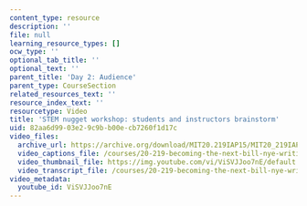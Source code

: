 ```yaml
---
content_type: resource
description: ''
file: null
learning_resource_types: []
ocw_type: ''
optional_tab_title: ''
optional_text: ''
parent_title: 'Day 2: Audience'
parent_type: CourseSection
related_resources_text: ''
resource_index_text: ''
resourcetype: Video
title: 'STEM nugget workshop: students and instructors brainstorm'
uid: 82aa6d99-03e2-9c9b-b00e-cb7260f1d17c
video_files:
  archive_url: https://archive.org/download/MIT20.219IAP15/MIT20_219IAP15_D02P3_300k.mp4
  video_captions_file: /courses/20-219-becoming-the-next-bill-nye-writing-and-hosting-the-educational-show-january-iap-2015/65f0b03eea125bc0aca7b4e073d500c4_ViSVJJoo7nE.vtt
  video_thumbnail_file: https://img.youtube.com/vi/ViSVJJoo7nE/default.jpg
  video_transcript_file: /courses/20-219-becoming-the-next-bill-nye-writing-and-hosting-the-educational-show-january-iap-2015/3facfddb82ff1b13bf18c83259c84d31_ViSVJJoo7nE.pdf
video_metadata:
  youtube_id: ViSVJJoo7nE
---
```

